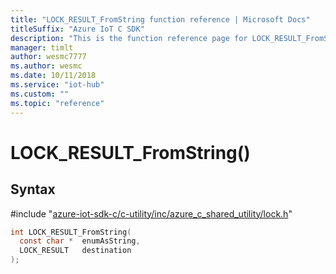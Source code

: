 ```yaml
---                             
title: "LOCK_RESULT_FromString function reference | Microsoft Docs" 
titleSuffix: "Azure IoT C SDK"            
description: "This is the function reference page for LOCK_RESULT_FromString() in the Azure IoT C SDK. This SDK is used with Azure IoT Hub and Azure IoT Hub Device Provisioning Service"            
manager: timlt                 
author: wesmc7777              
ms.author: wesmc               
ms.date: 10/11/2018                    
ms.service: "iot-hub"             
ms.custom: ""                
ms.topic: "reference"        
---                            
```


# LOCK_RESULT_FromString()

## Syntax

\#include "[azure-iot-sdk-c/c-utility/inc/azure_c_shared_utility/lock.h](../lock-h.md)"  
```C
int LOCK_RESULT_FromString(
  const char *  enumAsString,
  LOCK_RESULT   destination
);
```

